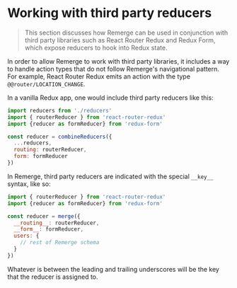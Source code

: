 # Working with third party reducers

>This section discusses how Remerge can be used in conjunction with third party libraries such as React Router Redux and Redux Form, which expose reducers to hook into Redux state.

In order to allow Remerge to work with third party libraries, it includes a way to handle action types that do not follow Remerge's navigational pattern. For example, React Router Redux emits an action with the type `@@router/LOCATION_CHANGE`.

In a vanilla Redux app, one would include third party reducers like this:

```js
import reducers from './reducers'
import { routerReducer } from 'react-router-redux'
import {reducer as formReducer} from 'redux-form'

const reducer = combineReducers({
  ...reducers,
  routing: routerReducer,
  form: formReducer
})
```

In Remerge, third party reducers are indicated with the special `__key__` syntax, like so:


```js
import { routerReducer } from 'react-router-redux'
import {reducer as formReducer} from 'redux-form'

const reducer = merge({
  __routing__: routerReducer,
  __form__: formReducer,
  users: {
    // rest of Remerge schema
  }
})
```

Whatever is between the leading and trailing underscores will be the key that the reducer is assigned to.